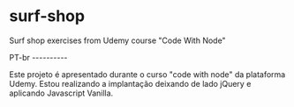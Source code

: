 # surf-shop
Surf shop exercises from Udemy course "Code With Node"

PT-br ----------

Este projeto é apresentado durante o curso "code with node" da plataforma Udemy.
Estou realizando a implantação deixando de lado jQuery e aplicando Javascript Vanilla.
